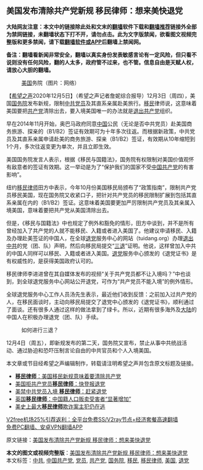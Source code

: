  <h2>美国发布清除共产党新规 移民律师：想来美快退党</h2> <p class="notice"><b>大陆网友注意：本文中的链接除此处和文末的<a href="https://github.com/bannedbook/fanqiang" >翻墙</a>软件下载和<a href="https://github.com/killgcd/justmysocks/blob/master/README.md">翻墙推荐</a>链接外全部为禁网链接，未翻墙状态下打不开，请勿点击。此为文字版禁闻，欲看图文视频完整版和更多禁闻，请下载<a href="https://github.com/bannedbook/fanqiang">翻墙软件或APP</a>后翻墙上禁闻网。</p><p>备注：翻墙看新闻非常安全，翻墙以真实身份发表敏感言论有一定风险，但只看不说则没有任何风险，翻的人太多，政府管不过来，也不管。信息自由是天赋人权，请放心大胆的翻墙。</b></p>  <div class="entry"> <figure><figcaption><a href="https://www.bannedbook.org/bnews/tag/%e7%be%8e%e5%9b%bd/" class="st_tag internal_tag" rel="tag" title="标签 美国 下的日志">美国</a>务院（图片：网络）</figcaption></figure> <p>【<span class='wp_keywordlink_affiliate'><a href="https://www.soundofhope.org" title="希望之声" target="_blank">希望之声</a></span>2020年12月5日】（希望之声记者詹妮综合报导）12月3日（周四），美国<a href="https://www.bannedbook.org/bnews/tag/%e5%9b%bd%e5%8a%a1%e9%99%a2/" class="st_tag internal_tag" rel="tag" title="标签 国务院 下的日志">国务院</a>发布新规，限制<a href="https://www.bannedbook.org/bnews/tag/%e4%b8%ad%e5%85%b1/" class="st_tag internal_tag" rel="tag" title="标签 中共 下的日志">中共</a><a href="https://www.bannedbook.org/bnews/tag/%E5%85%9A%E5%91%98/" class="st_tag internal_tag" rel="tag" title="标签 党员 下的日志">党员</a>及其直系亲属赴美旅行。<a href="https://www.bannedbook.org/bnews/tag/%e7%a7%bb%e6%b0%91/" class="st_tag internal_tag" rel="tag" title="标签 移民 下的日志">移民</a>律师说，这意味着美国要把<a href="https://www.bannedbook.org/bnews/tag/%e5%85%b1%e4%ba%a7%e5%85%9a/" class="st_tag internal_tag" rel="tag" title="标签 共产党 下的日志">共产党</a>清除出去，要入境美国唯一的办法就是<span class='wp_keywordlink'><a href="http://tuidang.epochtimes.com/" title="退出共产党" rel="nofollow" target="_blank">退出共产党</a></span>组织。</p> <p>早在2014年11月开始，奥巴马政府同意<span class='wp_keywordlink_affiliate'><a href="https://www.bannedbook.org/" title="中国" target="_blank">中国</a></span>公民（无论是否中共党员）赴美国商务旅游、探亲的（B1/B2）签证有效期可为十年多次往返。而根据新政策，中共党员及其直系亲属申请赴美的商务旅游、探亲（B1/B2）签证，有效期从10年缩短到1个月，多次往返变更为单次，并且立即生效。</p>  <p>美国国务院发言人表示，根据《移民与国籍法》，国务院有权限制对美国价值观怀有敌意者的签证有效期。这一举动是为了“保护我们的国家不受<a href="https://www.bannedbook.org/bnews/tag/%e4%b8%ad%e5%9b%bd%e5%85%b1%e4%ba%a7%e5%85%9a/" class="st_tag internal_tag" rel="tag" title="标签 中国共产党 下的日志">中国共产党</a>的有害影响”。</p> <p>纽约<a href="https://www.bannedbook.org/bnews/tag/%E7%A7%BB%E6%B0%91%E5%BE%8B%E5%B8%88/" class="st_tag internal_tag" rel="tag" title="标签 移民律师 下的日志">移民律师</a>田方中表示，今年10月份美国移民局颁布了“政策指南”，限制共产党员移民美国，现在国务院又收紧口子，把针对共产党员的移民限制扩展到包括其直系亲属在内的（B1/B2）签证。这意味着美国要更加严厉限制共产党员及其亲属入境美国，意味着要把共产党从美国清除出去。</p>  <p>但是，《移民与国籍法》中也规定了例外和豁免的情形，田方中谈到，并不是所有曾经加入了共产党的人就不能移民、入籍或者进入美国了。他建议申请移民、入籍及办理赴美签证的中国人，在全球<span class='wp_keywordlink'><a href="http://tuidang.epochtimes.com/" title="退党" rel="nofollow" target="_blank">退党</a></span>服务中心的网站（tuidang.org）办理<span class='wp_keywordlink'><a href="http://tuidang.epochtimes.com/" title="退出中共" target="_blank">退出中共</a></span>的党（团、队）声明，然后向移民局提交“<span class='wp_keywordlink'><a href="http://tuidang.epochtimes.com/" title="三退-退出党团队" rel="nofollow" target="_blank">三退</a></span>”证明。他说，这样曾加入中共的中国人同样可以移民、入籍或者进入美国。<a href="https://www.bannedbook.org/bnews/tag/%e9%80%80%e5%85%9a/" class="st_tag internal_tag" rel="tag" title="标签 退党 下的日志">退党</a>服务中心颁发的《退党证书》是有权威性的，是获得美国政府认可的。</p> <p>移民律师李进进曾在其自媒体发布的视频“关于共产党员都不让入境吗？”中也谈到，到全球退党服务中心网站公开退党，可作为“共产党员不能入境”的例外情形。</p>  <p>全球退党服务中心工作人员汤先生表示，最近他们收到反馈：之前加入过共产党的人，在移民面谈时，主动向移民局提交了退党中心颁发的《退党证书》，顺利通过了面谈。还有很多人通过这样的做法拿到了绿卡。所以，近期有很多海外及<span class='wp_keywordlink_affiliate'><a href="https://www.bannedbook.org/" title="大陆" target="_blank">大陆</a></span>的中国人在积极办理退党（团、队）手续。</p> <figure><figcaption>如何进行三退？</figcaption></figure> <p>12月4日（周五），即新规发布的第二天，国务院又宣布，禁止从事中共统战活动、通过胁迫和恐吓压制言论自由的中共官员和个人入境美国。</p>  <p>本文章或节目经希望之声编辑制作，转载请注明希望之声并包含原文标题及链接。</p> <ul class='op-related-articles' title='相关阅读'> <li><a href='https://www.bannedbook.org/bnews/cbnews/20201205/1442605.html' target='_blank'><b>移民律师</b>：美国移民新规意味着要清除共产党</a></li> <li><a href='https://www.bannedbook.org/bnews/baitai/20201008/1410407.html' target='_blank'>美国拒共产党员<b>移民律师</b>：快登报退党</a></li> <li><a href='https://www.bannedbook.org/bnews/taiwannews/20201002/1406952.html' target='_blank'>美禁中共党员入境 <b>移民律师</b>：赶紧退党</a></li> <li><a href='https://www.bannedbook.org/bnews/worldnews/20191026/1213041.html' target='_blank'>英国<b>移民律师</b>：中国籍人口贩卖受害者“显著增加”</a></li> <li><a href='https://www.bannedbook.org/bnews/baitai/20190404/1108068.html' target='_blank'>美史上最大<b>移民律师</b>欺诈案主犯仍在逃</a></li> </ul> <p class="texttj"> <a href="https://github.com/bannedbook/fanqiang/wiki/V2ray%E6%9C%BA%E5%9C%BA" target="_blank">V2free机场25%引荐返利：全平台免费SS/V2ray节点+经济套餐高速翻墙</a><br/> <a href="https://github.com/bannedbook/fanqiang/wiki/%E7%A6%81%E9%97%BB%E7%BD%91%E5%AE%89%E5%8D%93%E7%BF%BB%E5%A2%99%E6%96%B0%E9%97%BBAPP" target="_blank">免费PC翻墙、安卓VPN翻墙APP</a></p><p>原文链接：<a class="src_link"  href="https://www.soundofhope.org/post/450655" target="_blank">美国发布清除共产党新规 移民律师：想来美快退党</a></p><a name='sharetosocial'></a>       <div><b>本文的图文或视频完整版</b>：<a href='https://www.bannedbook.org/bnews/comments/20201206/1442761.html'>美国发布清除共产党新规 移民律师：想来美快退党</a></div>  </div><!--END ENTRY--> <div class="postfooter"> <div>本文标签：<a href="https://www.bannedbook.org/bnews/tag/%e4%b8%ad%e5%85%b1/" rel="tag">中共</a>, <a href="https://www.bannedbook.org/bnews/tag/%e4%b8%ad%e5%9b%bd%e5%85%b1%e4%ba%a7%e5%85%9a/" rel="tag">中国共产党</a>, <a href="https://www.bannedbook.org/bnews/tag/%E5%85%9A%E5%91%98/" rel="tag">党员</a>, <a href="https://www.bannedbook.org/bnews/tag/%e5%85%b1%e4%ba%a7%e5%85%9a/" rel="tag">共产党</a>, <a href="https://www.bannedbook.org/bnews/tag/%e5%9b%bd%e5%8a%a1%e9%99%a2/" rel="tag">国务院</a>, <a href="https://www.bannedbook.org/bnews/tag/%e7%a7%bb%e6%b0%91/" rel="tag">移民</a>, <a href="https://www.bannedbook.org/bnews/tag/%E7%A7%BB%E6%B0%91%E5%BE%8B%E5%B8%88/" rel="tag">移民律师</a>, <a href="https://www.bannedbook.org/bnews/tag/%e7%be%8e%e5%9b%bd/" rel="tag">美国</a>, <a href="https://www.bannedbook.org/bnews/tag/%e9%80%80%e5%85%9a/" rel="tag">退党</a></div>  </div><!--END POSTFOOTER--> 
